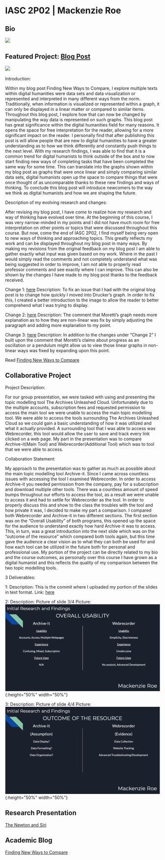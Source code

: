 
# IASC 2P02 | Mackenzie Roe
## Bio



![](images/digital-huge-manatees.jpg)


## Featured Project: [Blog Post](Revised_Blog.md)

![](images/featured.jpg)

Introduction:

Within my blog post Finding New Ways to Compare, I explore multiple texts within digital humanities were data sets and data visualization or represented and interpreted in many different ways from the norm. Traditionally, when information is visualized or represented within a graph, it can only be displayed in a linear matter or compared to similar items. Throughout this blog post, I explore how that can now be changed by manipulating the way data is represented on such graphs. This blog post has great significance within the digital humanities field for many reasons. It opens the space for free interpretation for the reader, allowing for a more significant impact on the reader. I personally find that after publishing this post is will allow people that are new to digital humanities to have a greater understanding as to how we think differently and constantly push things to the next level. With my research findings, I was able to find that it is a common trend for digital humanists to think outside of the box and to now start finding new ways of completing tasks that have been completed the same way for some time. This can translate into the graphs shown within my blog post as graphs that were once linear and simply comparing similar data sets, digital humanists open up the space to compare things that were once thought of as uncomparable thanks to these new findings and ways of thinking. To conclude this blog post will introduce newcomers to the way we think as digital humanists and how we are shaping the future. 

Description of my evolving research and changes: 

After revising my blog post, I have come to realize how my research and way of thinking have evolved over time. At the beginning of this course, I was very narrow-minded in my points and I did not have much room for free interpretation on other points or topics that were discussed throughout this course. But now, come the end of  IASC 2P02, I find myself being very open to new ways of thinking and approaching topics. This greatly reflects my work and can be displayed throughout my blog post in many ways. By making my revisions from the original feedback on my blog post I am able to gather exactly what input was given based on my work. Where in the past I would simply read the comments and not completely understand what was being suggested in order to improve, I am not able to properly read professor comments and see exactly where I can improve. This can also be shown by the changes I have made to my blog post thanks to the feedback received.

Change 1: [here](https://github.com/mackenzieroe/IASC-2P02/commit/80a0c77d4d2bca1ec92c3cb1c52e603b6ffbd70f) Description: To fix an issue that I had with the original blog post is to change how quickly I moved into Drucker’s graph. In order to fix this, I created a better introduction to the image to allow the reader to better comprehend what I was trying to display.

Change 2: [here](https://github.com/mackenzieroe/IASC-2P02/commit/86f395133f7a6d77c5d589542ffaa9d1a1fae97f) Description: The comment that Moretti’s graph needs more explanation as to how they are non-linear was fix by simply adjusting the paragraph and adding more explanation to my point.

Change 3: [here](https://github.com/mackenzieroe/IASC-2P02/commit/b9d2ce55f4d05efc8758af846c7d9260089bd117) Description: In addition to the changes under “Change 2” I built upon the comment that Moretti’s claims about progress as an oscillation or a pendulum might allow us to view those linear graphs in non-linear ways was fixed by expanding upon this point.  


Read [Finding New Ways to Compare](Revised_Blog.md)


## Collaborative Project

Project Description:

For our group presentation, we were tasked with using and presenting the topic modelling tool The Archives Unleashed Cloud. Unfortunately due to the multiple accounts, subscription fees and requested permission to access the main tool we were unable to access the main topic modelling tool. We were able to access the tools surrounding The Archives Unleashed Cloud so we could gain a basic understanding of how it was utilized and what it actually provided. A surrounding tool that I was able to access was Webrecorder, this tool would allow the user to save and track every link clicked on a web page. My part in the presentation was to compare Archive-it(Main Tool) and Webrecorder(Additional Tool) which was to tool that we were able to access. 

Collaboration Statement:

My approach to the presentation was to gather as much as possible about the main topic modelling tool Archive-it. Since I came across countless issues with accessing the tool I examined Webrecorder. In order to access Archive-it you needed permission from the company, pay for a subscription and download multiple other tools. There was a countless amount of speed bumps throughout our efforts to access the tool, as a result  we were unable to access it and had to settle for Webrecorder as the tool. In order to properly discuss this and show to the class the troubles with the tool and how private it was, I decided to make my part a comparison. I compared both Webrecorder and Archive-it in two different sections. The first section was on the “Overall Usability” of both programs, this opened up the space for the audience to understand exactly how hard Archive-it was to access. This, in turn, was a great introduction into the next slide which was on the “outcome of the resource” which compared both tools again, but this time gave the audience a clear vision as to what they can both be used for and how each tool can be utilized in the future both for personal and professional use. My portion of the project can be directly related to my bio and the course outcomes, as personally over this course I have grown as a digital humanist and this reflects the quality of my comparison between the two topic modelling tools.

3 Deliverables:

1: 
Description: This is the commit where I uploaded my portion of the slides in text format. 
Link: [here](https://github.com/IascAtBrock/IASC-2P02-TeamPresentations/commit/d3c99b946f2503a6d0f7bf5e8d21bce1b38a8026)

2: 
Description: Picture of slide 3/4
Picture:
![test image size](images/Overall_Usability.png){:height="50%" width="50%"}

3: 
Description: Picture of slide 4/4 
Picture: 
![test image size](images/Resource.png){:height="50%" width="50%"}


## Research Presentation

[The Newton and Siri](reveal1/index.html)


## Academic Blog

[Finding New Ways to Compare](blog)



